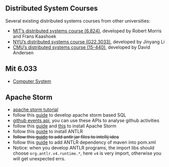 ## Distributed System Courses
Several existing distributed systems courses from other universities:
- [MIT’s distributed systems course (6.824)](https://pdos.csail.mit.edu/6.824/), developed by Robert Morris and Frans Kaashoek
- [NYU’s distributed systems course (G22.3033)](http://www.news.cs.nyu.edu/~jinyang/fa16-ds/), developed by Jinyang Li
- [CMU’s distributed systems course (15-440)](http://www.cs.cmu.edu/~dga/15-440/F10/), developed by David Andersen

## Mit 6.033
- [Computer System](http://web.mit.edu/6.033/www/)

## Apache Storm
- [apache storm tutorial](http://www.tutorialspoint.com/apache_storm/index.htm)
- follow this [guide](http://storm.apache.org/releases/2.0.0-SNAPSHOT/storm-sql-internal.html) to develop apache storm based SQL
- [github events api](https://developer.github.com/v3/activity/events/), you can use these APIs to analyse github activities
- follow this [guide](https://www.tutorialspoint.com/apache_storm/apache_storm_installation.htm) and [this](http://www.powerxing.com/install-storm/) to install Apache Storm
- follow this [guide](https://github.com/antlr/antlr4/blob/master/doc/getting-started.md) to install ANTLR
- ~~follow this [guide](https://stackoverflow.com/questions/21051991/importing-jar-file-into-intellij-idea) to add antlr jar files to intellij idea~~
- follow this [guide](http://mvnrepository.com/artifact/org.antlr/antlr4-runtime/4.7) to add ANTLR dependency of maven into pom.xml
- Notice: when you develop ANTLR programs, the import libs should choose `org.antlr.v4.runtime.*`, here `v4` is very import, otherwise you will get unexpected errs.
